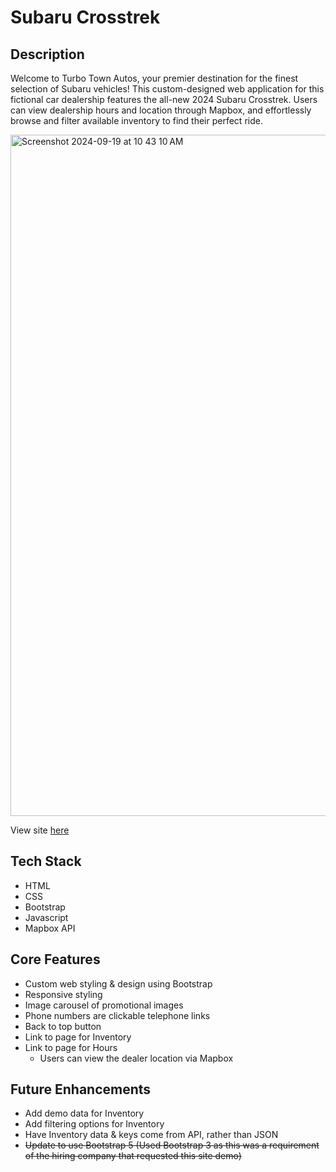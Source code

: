 # Subaru Crosstrek

## Description
Welcome to Turbo Town Autos, your premier destination for the finest selection of Subaru vehicles! This custom-designed web application for this fictional car dealership features the all-new 2024 Subaru Crosstrek. Users can view dealership hours and location through Mapbox, and effortlessly browse and filter available inventory to find their perfect ride.

<img width="1090" alt="Screenshot 2024-09-19 at 10 43 10 AM" src="https://github.com/user-attachments/assets/46c77458-b1d3-43a6-8304-a5b78430f11d">

View site [here](https://cg-subaru-crosstrek.netlify.app/)

## Tech Stack
* HTML
* CSS
* Bootstrap
* Javascript
* Mapbox API

## Core Features
* Custom web styling & design using Bootstrap
* Responsive styling
* Image carousel of promotional images
* Phone numbers are clickable telephone links
* Back to top button
* Link to page for Inventory
* Link to page for Hours
  * Users can view the dealer location via Mapbox

## Future Enhancements 
* Add demo data for Inventory
* Add filtering options for Inventory
* Have Inventory data & keys come from API, rather than JSON
* ~~Update to use Bootstrap 5 (Used Bootstrap 3 as this was a requirement of the hiring company that requested this site demo)~~
